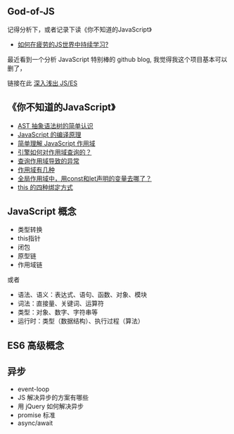 ## God-of-JS

记得分析下，或者记录下读《你不知道的JavaScript》

- [如何在疲劳的JS世界中持续学习?](https://github.com/guangxiao/God-of-JS/issues/1)


最近看到一个分析 JavaScript 特别棒的 github blog, 我觉得我这个项目基本可以删了，

链接在此  [深入浅出 JS/ES](https://github.com/mqyqingfeng/Blog)

## 《你不知道的JavaScript》

- [AST 抽象语法树的简单认识](https://github.com/ravencrown/God-of-JS/issues/2)
- [JavaScript 的编译原理](https://github.com/ravencrown/God-of-JS/issues/3)
- [简单理解 JavaScript 作用域](https://github.com/ravencrown/God-of-JS/issues/4)
- [引擎如何对作用域查询的？](https://github.com/ravencrown/God-of-JS/issues/5)
- [查询作用域导致的异常](https://github.com/ravencrown/God-of-JS/issues/6)
- [作用域有几种](https://github.com/ravencrown/God-of-JS/issues/7)
- [全局作用域中，用const和let声明的变量去哪了？](https://github.com/ravencrown/God-of-JS/issues/9)
- [this 的四种绑定方式](https://github.com/ravencrown/God-of-JS/issues/11)

## JavaScript 概念

- 类型转换
- this指针
- 闭包
- 原型链
- 作用域链

或者
- 语法、语义：表达式、语句、函数、对象、模块
- 词法：直接量、关键词、运算符
- 类型：对象、数字、字符串等
- 运行时：类型（数据结构）、执行过程（算法）


## ES6 高级概念

## 异步

- event-loop
- JS 解决异步的方案有哪些
- 用 jQuery 如何解决异步
- promise 标准
- async/await

